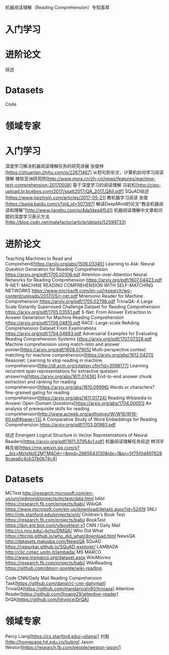 机器阅读理解（Reading Comprehension）专知荟萃
# 入门学习
# 进阶论文
综述
# Datasets
Code
# 领域专家

# 入门学习
深度学习解决机器阅读理解任务的研究进展 张俊林[https://zhuanlan.zhihu.com/p/22671467]
从短句到长文，计算机如何学习阅读理解 微软亚洲研究院[http://www.msra.cn/zh-cn/news/features/machine-text-comprehension-20170508]
基于深度学习的阅读理解 冯岩松[http://cips-upload.bj.bcebos.com/2017/ssatt2017/QA_2017_QAII.pdf]
SQuAD综述[https://www.jiqizhixin.com/articles/2017-05-21]
教机器学习阅读 张俊[https://baijia.baidu.com/s?old_id=507397]
解读DeepMind的论文“教会机器阅读和理解”[http://www.jianshu.com/p/4da1dea4f541]
机器阅读理解中文章和问题的深度学习表示方法[http://blog.csdn.net/malefactor/article/details/52599733]

# 进阶论文
Teaching Machines to Read and Comprehend[https://arxiv.org/abs/1506.03340]
Learning to Ask: Neural Question Generation for Reading Comprehension
https://arxiv.org/pdf/1705.00106.pdf
Attention-over-Attention Neural Networks for Reading Comprehension
https://arxiv.org/pdf/1607.04423.pdf
R-NET: MACHINE READING COMPREHENSION WITH SELF-MATCHING NETWORKS
https://www.microsoft.com/en-us/research/wp-content/uploads/2017/05/r-net.pdf
Mnemonic Reader for Machine Comprehension
https://arxiv.org/pdf/1705.02798.pdf
TriviaQA: A Large Scale Distantly Supervised Challenge Dataset for Reading Comprehension
https://arxiv.org/pdf/1705.03551.pdf
S-Net: From Answer Extraction to Answer Generation for Machine Reading Comprehension
https://arxiv.org/pdf/1706.04815.pdf
RACE: Large-scale ReAding Comprehension Dataset From Examinations
https://arxiv.org/pdf/1704.04683.pdf
Adversarial Examples for Evaluating Reading Comprehension Systems
https://arxiv.org/pdf/1707.07328.pdf
Machine comprehension using match-lstm and answer pointer[https://arxiv.org/pdf/1608.07905]
Multi-perspective context matching for machine comprehension[https://arxiv.org/abs/1612.04211]
Reasonet: Learning to stop reading in machine comprehension[http://dl.acm.org/citation.cfm?id=3098177]
Learning recurrent span representations for extractive question answering[https://arxiv.org/abs/1611.01436]
End-to-end answer chunk extraction and ranking for reading comprehension[https://arxiv.org/abs/1610.09996]
Words or characters? fine-grained gating for reading comprehension[https://arxiv.org/abs/1611.01724]
Reading Wikipedia to Answer Open-Domain Questions[https://arxiv.org/abs/1704.00051]
An analysis of prerequisite skills for reading comprehension[http://www.aclweb.org/anthology/W/W16/W16-60.pdf#page=13]
A Comparative Study of Word Embeddings for Reading Comprehension
https://arxiv.org/pdf/1703.00993.pdf

综述
Emergent Logical Structure in Vector Representations of Neural Readers[https://arxiv.org/pdf/1611.07954v1.pdf]
机器阅读理解任务综述 林鸿宇 韩先培[https://mp.weixin.qq.com/s?__biz=MzIxNzE2MTM4OA==&mid=2665643130&idx=1&sn=5f75f0d4978289caea6c4cb37b0b74c4]

# Datasets
MCTest
http://research.microsoft.com/en-us/um/redmond/projects/mctest/data.html
bAbI
https://research.fb.com/projects/babi/
WikiQA
https://www.microsoft.com/en-us/download/details.aspx?id=52419
SNLI
http://nlp.stanford.edu/projects/snli/
Children's Book Test
https://research.fb.com/projects/babi/
BookTest
https://ibm.ent.box.com/v/booktest-v1
CNN / Daily Mail
http://cs.nyu.edu/~kcho/DMQA/
Who Did What
https://tticnlp.github.io/who_did_what/download.html
NewsQA
http://datasets.maluuba.com/NewsQA
SQuAD
https://rajpurkar.github.io/SQuAD-explorer/
LAMBADA
http://clic.cimec.unitn.it/lambada/
MS MARCO
http://www.msmarco.org/dataset.aspx
WikiMovies
https://research.fb.com/projects/babi/
WikiReading
https://github.com/dmorr-google/wiki-reading

Code
CNN/Daily Mail Reading Comprehension Task[https://github.com/danqi/rc-cnn-dailymail]
TriviaQA[https://github.com/mandarjoshi90/triviaqa]
Attentive Reader[https://github.com/lhoang29/attentive-reader]
DrQA[https://github.com/hitvoice/DrQA]

# 领域专家
 Percy Liang[https://cs.stanford.edu/~pliang/]
刘挺[http://homepage.hit.edu.cn/liuting]
Jason Weston[https://research.fb.com/people/weston-jason/]